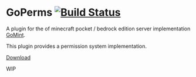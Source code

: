 # GoPerms [![Build Status](https://s.janmm14.de/goperms-buildstatus)](https://s.janmm14.de/goperms-ci)

A plugin for the of minecraft pocket / bedrock edition server implementation [GoMint](https://github.oom/GoMint/GoMint).

This plugin provides a permission system implementation. 

[Download](https://s.janmm14.de/opmint-ci)

WIP

